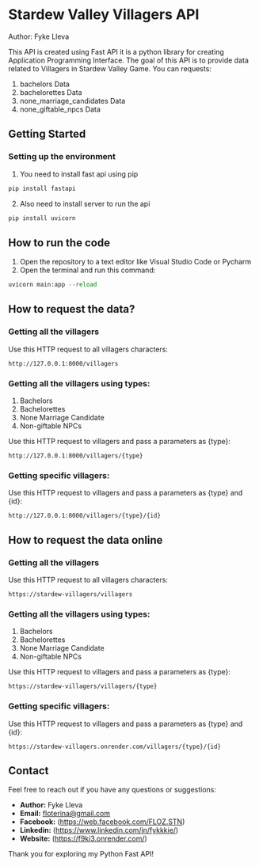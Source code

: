 # Stardew Valley Villagers API

Author: Fyke Lleva

This API is created using Fast API it is a python library for creating Application Programming Interface. The goal of this API is to provide data related to Villagers in Stardew Valley Game. You can requests:

1. bachelors Data
2. bachelorettes Data
3. none_marriage_candidates Data
4. none_giftable_npcs Data

## Getting Started

### Setting up the environment

1. You need to install fast api using pip

```python
pip install fastapi
```

2. Also need to install server to run the api

```python
pip install uvicorn
```

## How to run the code

1. Open the repository to a text editor like Visual Studio Code or Pycharm
2. Open the terminal and run this command:

```python
uvicorn main:app --reload
```

## How to request the data?

### Getting all the villagers

Use this HTTP request to all villagers characters:

```
http://127.0.0.1:8000/villagers
```

### Getting all the villagers using types:

1. Bachelors
2. Bachelorettes
3. None Marriage Candidate
4. Non-giftable NPCs

Use this HTTP request to villagers and pass a parameters as {type}:

```
http://127.0.0.1:8000/villagers/{type}
```

### Getting specific villagers:

Use this HTTP request to villagers and pass a parameters as {type} and {id}:

```
http://127.0.0.1:8000/villagers/{type}/{id}
```
## How to request the data online

### Getting all the villagers

Use this HTTP request to all villagers characters:

```
https://stardew-villagers/villagers
```

### Getting all the villagers using types:

1. Bachelors
2. Bachelorettes
3. None Marriage Candidate
4. Non-giftable NPCs

Use this HTTP request to villagers and pass a parameters as {type}:

```
https://stardew-villagers/villagers/{type}
```

### Getting specific villagers:

Use this HTTP request to villagers and pass a parameters as {type} and {id}:

```
https://stardew-villagers.onrender.com/villagers/{type}/{id}
```

## Contact

Feel free to reach out if you have any questions or suggestions:

- **Author:** Fyke Lleva
- **Email:** floterina@gmail.com
- **Facebook:** (https://web.facebook.com/FLOZ.STN)
- **Linkedin:** (https://www.linkedin.com/in/fykkkie/)
- **Website:** (https://f9ki3.onrender.com/)
  
Thank you for exploring my Python Fast API!
